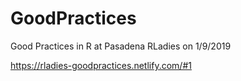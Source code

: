 # GoodPractices
Good Practices in R at Pasadena RLadies on 1/9/2019

https://rladies-goodpractices.netlify.com/#1
